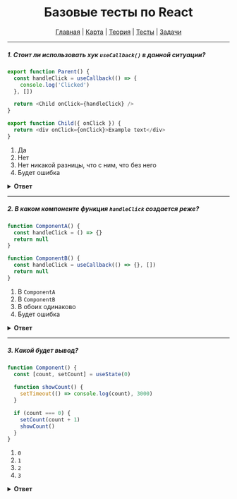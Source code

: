 <div align="center">

# Базовые тесты по React

[Главная](https://github.com/dollaween/junior-roadmap/)
|
[Карта](/roadmap/README.md)
|
[Теория](/theory/README.md)
|
[Тесты](/tests/README.md)
|
[Задачи](/tasks/README.md)

</div>

---

##### 1. Стоит ли использовать хук `useCallback()` в данной ситуации?

```js
export function Parent() {
  const handleClick = useCallback(() => {
    console.log('Clicked')
  }, [])

  return <Child onClick={handleClick} />
}

export function Child({ onClick }) {
  return <div onClick={onClick}>Example text</div>
}
```

1. Да
2. Нет
3. Нет никакой разницы, что с ним, что без него
4. Будет ошибка

<details><summary><b>Ответ</b></summary>
<p>

  **Ответ: 2**

  Это пример, когда оптимизация стоит дороже, чем её отсутствие. Компонент `Child` — простой и не создает проблем для производительности. В этом случае `useCallback()` только усложнит код.

</p>
</details>

---

##### 2. В каком компоненте функция `handleClick` создается реже?

```js
function ComponentA() {
  const handleClick = () => {}
  return null
}

function ComponentB() {
  const handleClick = useCallback(() => {}, [])
  return null
}
```

1. В `ComponentA`
2. В `ComponentB`
3. В обоих одинаково
4. Будет ошибка

<details><summary><b>Ответ</b></summary>
<p>

  **Ответ: 3**

  В `ComponentA` функция будет создаваться при каждом рендере компонента.  
  В `ComponentB` — функция через `useCallback` так же будет создаваться при каждом рендере.

  `useCallback` — это самая обычная функция, которая внутри себя имеет в довесок место для хранения состояний и встроенные проверки. Каждый рендер она создается заново, получает **новую** функцию для мемоизации и **новый** массив зависимостей, и заново делает проверки.

  Подробнее: [Все ли вы знаете о useCallback](https://habr.com/ru/post/529950/).

</p>
</details>

---

##### 3. Какой будет вывод?

```js
function Component() {
  const [count, setCount] = useState(0)
  
  function showCount() {
    setTimeout(() => console.log(count), 3000)
  }

  if (count === 0) {
    setCount(count + 1)
    showCount()
  }
}
```

1. `0`
2. `1`
3. `2`
4. `3`

<details><summary><b>Ответ</b></summary>
<p>

  **Ответ: 1**

  `count` является константой для каждого конкретного рендера. Функция `showCount` вызывается только на первом рендере, поэтому для нее `count` будет равен нулю.
  
  Это пример побочного эффекта (side effect), который должен решаться с помощью хука `useEffect`.

</p>
</details>

